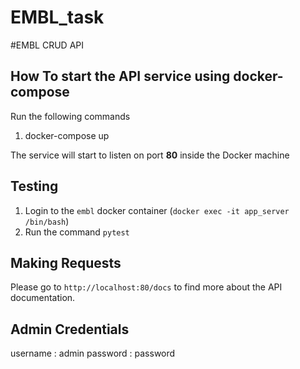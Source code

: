 # EMBL_task
#EMBL CRUD API


How To start the API service using docker-compose
---------------
Run the following commands 
1. docker-compose up

The service will start to listen on port <b>80</b> inside the Docker machine

Testing
-------

1. Login to the `embl` docker container (`docker exec -it app_server /bin/bash`)
2. Run the command `pytest`


Making Requests
---------------

Please go to `http://localhost:80/docs` to find more about the API documentation. 


Admin Credentials
---------------

username : admin
password : password
